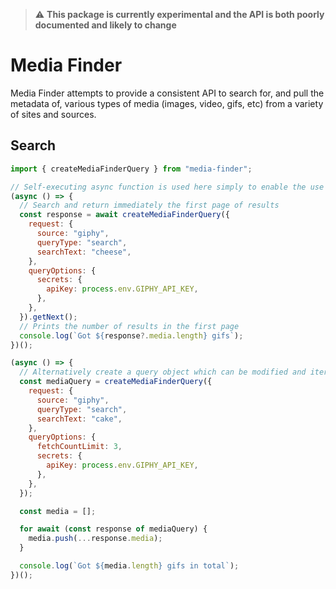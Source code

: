 > :warning: **This package is currently experimental and the API is both poorly documented and likely to change**

# Media Finder

Media Finder attempts to provide a consistent API to search for, and pull the metadata of, various types of media (images, video, gifs, etc) from a variety of sites and sources.

## Search

```js
import { createMediaFinderQuery } from "media-finder";

// Self-executing async function is used here simply to enable the use of await.
(async () => {
  // Search and return immediately the first page of results
  const response = await createMediaFinderQuery({
    request: {
      source: "giphy",
      queryType: "search",
      searchText: "cheese",
    },
    queryOptions: {
      secrets: {
        apiKey: process.env.GIPHY_API_KEY,
      },
    },
  }).getNext();
  // Prints the number of results in the first page
  console.log(`Got ${response?.media.length} gifs`);
})();

(async () => {
  // Alternatively create a query object which can be modified and iterated over
  const mediaQuery = createMediaFinderQuery({
    request: {
      source: "giphy",
      queryType: "search",
      searchText: "cake",
    },
    queryOptions: {
      fetchCountLimit: 3,
      secrets: {
        apiKey: process.env.GIPHY_API_KEY,
      },
    },
  });

  const media = [];

  for await (const response of mediaQuery) {
    media.push(...response.media);
  }

  console.log(`Got ${media.length} gifs in total`);
})();
```
